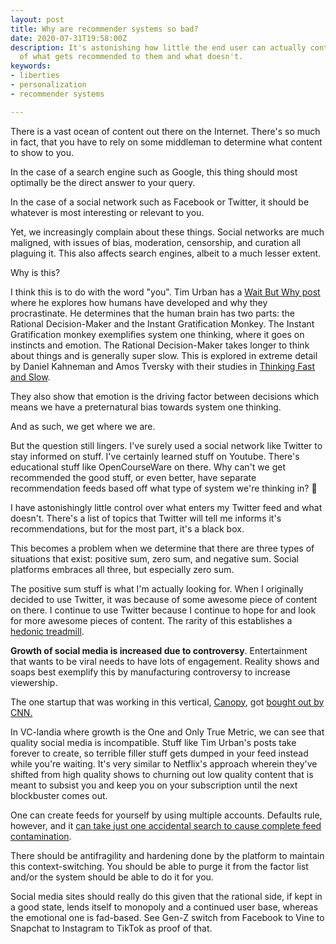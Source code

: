 ```yaml
---
layout: post
title: Why are recommender systems so bad?
date: 2020-07-31T19:58:00Z
description: It's astonishing how little the end user can actually control in terms
  of what gets recommended to them and what doesn't.
keywords:
- liberties
- personalization
- recommender systems

---
```

There is a vast ocean of content out there on the Internet. There's so much in fact, that you have to rely on some middleman to determine what content to show to you.

In the case of a search engine such as Google, this thing should most optimally be the direct answer to your query.

In the case of a social network such as Facebook or Twitter, it should be whatever is most interesting or relevant to you.

Yet, we increasingly complain about these things. Social networks are much maligned, with issues of bias, moderation, censorship, and curation all plaguing it. This also affects search engines, albeit to a much lesser extent.

Why is this?

I think this is to do with the word "you". Tim Urban has a [Wait But Why post](https://waitbutwhy.com/2013/10/why-procrastinators-procrastinate.html) where he explores how humans have developed and why they procrastinate. He determines that the human brain has two parts: the Rational Decision-Maker and the Instant Gratification Monkey. The Instant Gratification monkey exemplifies system one thinking, where it goes on instincts and emotion. The Rational Decision-Maker takes longer to think about things and is generally super slow. This is explored in extreme detail by Daniel Kahneman and Amos Tversky with their studies in [Thinking Fast and Slow](https://www.scientificamerican.com/article/kahneman-excerpt-thinking-fast-and-slow/).

They also show that emotion is the driving factor between decisions which means we have a preternatural bias towards system one thinking.

And as such, we get where we are.

But the question still lingers. I've surely used a social network like Twitter to stay informed on stuff. I've certainly learned stuff on Youtube. There's educational stuff like OpenCourseWare on there. Why can't we get recommended the good stuff, or even better, have separate recommendation feeds based off what type of system we're thinking in? 🤔

I have astonishingly little control over what enters my Twitter feed and what doesn't. There's a list of topics that Twitter will tell me informs it's recommendations, but for the most part, it's a black box.

This becomes a problem when we determine that there are three types of situations that exist: positive sum, zero sum, and negative sum. Social platforms embraces all three, but especially zero sum.

The positive sum stuff is what I'm actually looking for. When I originally decided to use Twitter, it was because of some awesome piece of content on there. I continue to use Twitter because I continue to hope for and look for more awesome pieces of content. The rarity of this establishes a [hedonic treadmill](https://en.wikipedia.org/wiki/Hedonic_treadmill).

**Growth of social media is increased due to controversy**. Entertainment that wants to be viral needs to have lots of engagement. Reality shows and soaps best exemplify this by manufacturing controversy to increase viewership.

The one startup that was working in this vertical, [Canopy](https://canopy.cr/), got [bought out by CNN.](https://canopy.cr/post/canopy-is-joining-cnn)

In VC-landia where growth is the One and Only True Metric, we can see that quality social media is incompatible. Stuff like Tim Urban's posts take forever to create, so terrible filler stuff gets dumped in your feed instead while you're waiting. It's very similar to Netflix's approach wherein they've shifted from high quality shows to churning out low quality content that is meant to subsist you and keep you on your subscription until the next blockbuster comes out.

One can create feeds for yourself by using multiple accounts. Defaults rule, however, and it [can take just one accidental search to cause complete feed contamination](https://twitter.com/noampomsky/status/1278140551162822657).

There should be antifragility and hardening done by the platform to maintain this context-switching. You should be able to purge it from the factor list and/or the system should be able to do it for you.

Social media sites should really do this given that the rational side, if kept in a good state, lends itself to monopoly and a continued user base, whereas the emotional one is fad-based. See Gen-Z switch from Facebook to Vine to Snapchat to Instagram to TikTok as proof of that.